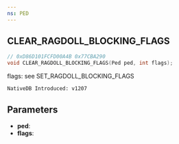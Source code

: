 ```yaml
---
ns: PED
---
```

## CLEAR_RAGDOLL_BLOCKING_FLAGS

```c
// 0xD86D101FCFD00A4B 0x77CBA290
void CLEAR_RAGDOLL_BLOCKING_FLAGS(Ped ped, int flags);
```

flags: see SET_RAGDOLL_BLOCKING_FLAGS

```
NativeDB Introduced: v1207
```

## Parameters
* **ped**:
* **flags**:
